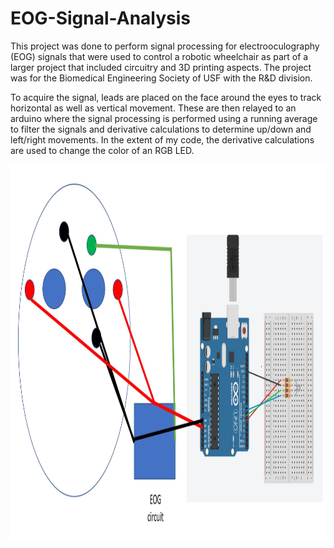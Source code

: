 # EOG-Signal-Analysis

This project was done to perform signal processing for electrooculography (EOG) signals that were used to control a robotic wheelchair as part of a larger project that included circuitry and 3D printing aspects. The project was for the Biomedical Engineering Society of USF with the R&D division.

To acquire the signal, leads are placed on the face around the eyes to track horizontal as well as vertical movement. These are then relayed to an arduino where the signal processing is performed using a running average to filter the signals and derivative calculations to determine up/down and left/right movements. In the extent of my code, the derivative calculations are used to change the color of an RGB LED.

<img src="https://github.com/darrentran33/EOG-Signal-Analysis/blob/master/Screenshots_EOG/EOG%20circuit.JPG" width="900" height="600">



